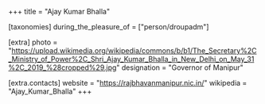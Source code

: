 +++
title = "Ajay Kumar Bhalla"

[taxonomies]
during_the_pleasure_of = ["person/droupadm"]

[extra]
photo = "https://upload.wikimedia.org/wikipedia/commons/b/b1/The_Secretary%2C_Ministry_of_Power%2C_Shri_Ajay_Kumar_Bhalla_in_New_Delhi_on_May_31%2C_2019_%28cropped%29.jpg"
designation = "Governor of Manipur"

[extra.contacts]
website = "https://rajbhavanmanipur.nic.in/"
wikipedia = "Ajay_Kumar_Bhalla"
+++